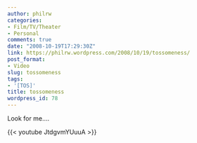 ```yaml
---
author: philrw
categories:
- Film/TV/Theater
- Personal
comments: true
date: "2008-10-19T17:29:30Z"
link: https://philrw.wordpress.com/2008/10/19/tossomeness/
post_format:
- Video
slug: tossomeness
tags:
- '[TOS]'
title: tossomeness
wordpress_id: 78
---
```


Look for me....

{{< youtube JtdgvmYUuuA >}}
